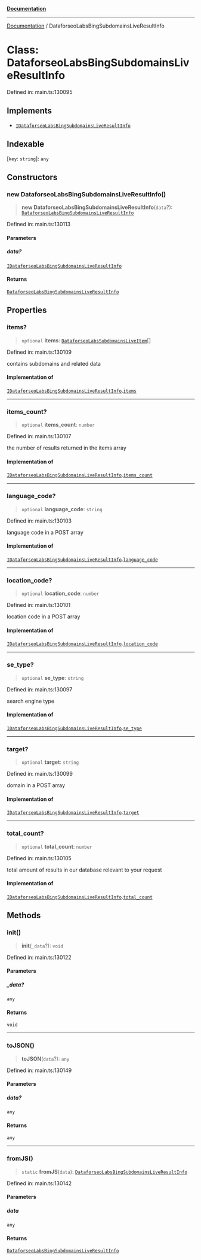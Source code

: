 [**Documentation**](../README.md)

***

[Documentation](../README.md) / DataforseoLabsBingSubdomainsLiveResultInfo

# Class: DataforseoLabsBingSubdomainsLiveResultInfo

Defined in: main.ts:130095

## Implements

- [`IDataforseoLabsBingSubdomainsLiveResultInfo`](../interfaces/IDataforseoLabsBingSubdomainsLiveResultInfo.md)

## Indexable

\[`key`: `string`\]: `any`

## Constructors

### new DataforseoLabsBingSubdomainsLiveResultInfo()

> **new DataforseoLabsBingSubdomainsLiveResultInfo**(`data`?): [`DataforseoLabsBingSubdomainsLiveResultInfo`](DataforseoLabsBingSubdomainsLiveResultInfo.md)

Defined in: main.ts:130113

#### Parameters

##### data?

[`IDataforseoLabsBingSubdomainsLiveResultInfo`](../interfaces/IDataforseoLabsBingSubdomainsLiveResultInfo.md)

#### Returns

[`DataforseoLabsBingSubdomainsLiveResultInfo`](DataforseoLabsBingSubdomainsLiveResultInfo.md)

## Properties

### items?

> `optional` **items**: [`DataforseoLabsSubdomainsLiveItem`](DataforseoLabsSubdomainsLiveItem.md)[]

Defined in: main.ts:130109

contains subdomains and related data

#### Implementation of

[`IDataforseoLabsBingSubdomainsLiveResultInfo`](../interfaces/IDataforseoLabsBingSubdomainsLiveResultInfo.md).[`items`](../interfaces/IDataforseoLabsBingSubdomainsLiveResultInfo.md#items)

***

### items\_count?

> `optional` **items\_count**: `number`

Defined in: main.ts:130107

the number of results returned in the items array

#### Implementation of

[`IDataforseoLabsBingSubdomainsLiveResultInfo`](../interfaces/IDataforseoLabsBingSubdomainsLiveResultInfo.md).[`items_count`](../interfaces/IDataforseoLabsBingSubdomainsLiveResultInfo.md#items_count)

***

### language\_code?

> `optional` **language\_code**: `string`

Defined in: main.ts:130103

language code in a POST array

#### Implementation of

[`IDataforseoLabsBingSubdomainsLiveResultInfo`](../interfaces/IDataforseoLabsBingSubdomainsLiveResultInfo.md).[`language_code`](../interfaces/IDataforseoLabsBingSubdomainsLiveResultInfo.md#language_code)

***

### location\_code?

> `optional` **location\_code**: `number`

Defined in: main.ts:130101

location code in a POST array

#### Implementation of

[`IDataforseoLabsBingSubdomainsLiveResultInfo`](../interfaces/IDataforseoLabsBingSubdomainsLiveResultInfo.md).[`location_code`](../interfaces/IDataforseoLabsBingSubdomainsLiveResultInfo.md#location_code)

***

### se\_type?

> `optional` **se\_type**: `string`

Defined in: main.ts:130097

search engine type

#### Implementation of

[`IDataforseoLabsBingSubdomainsLiveResultInfo`](../interfaces/IDataforseoLabsBingSubdomainsLiveResultInfo.md).[`se_type`](../interfaces/IDataforseoLabsBingSubdomainsLiveResultInfo.md#se_type)

***

### target?

> `optional` **target**: `string`

Defined in: main.ts:130099

domain in a POST array

#### Implementation of

[`IDataforseoLabsBingSubdomainsLiveResultInfo`](../interfaces/IDataforseoLabsBingSubdomainsLiveResultInfo.md).[`target`](../interfaces/IDataforseoLabsBingSubdomainsLiveResultInfo.md#target)

***

### total\_count?

> `optional` **total\_count**: `number`

Defined in: main.ts:130105

total amount of results in our database relevant to your request

#### Implementation of

[`IDataforseoLabsBingSubdomainsLiveResultInfo`](../interfaces/IDataforseoLabsBingSubdomainsLiveResultInfo.md).[`total_count`](../interfaces/IDataforseoLabsBingSubdomainsLiveResultInfo.md#total_count)

## Methods

### init()

> **init**(`_data`?): `void`

Defined in: main.ts:130122

#### Parameters

##### \_data?

`any`

#### Returns

`void`

***

### toJSON()

> **toJSON**(`data`?): `any`

Defined in: main.ts:130149

#### Parameters

##### data?

`any`

#### Returns

`any`

***

### fromJS()

> `static` **fromJS**(`data`): [`DataforseoLabsBingSubdomainsLiveResultInfo`](DataforseoLabsBingSubdomainsLiveResultInfo.md)

Defined in: main.ts:130142

#### Parameters

##### data

`any`

#### Returns

[`DataforseoLabsBingSubdomainsLiveResultInfo`](DataforseoLabsBingSubdomainsLiveResultInfo.md)
